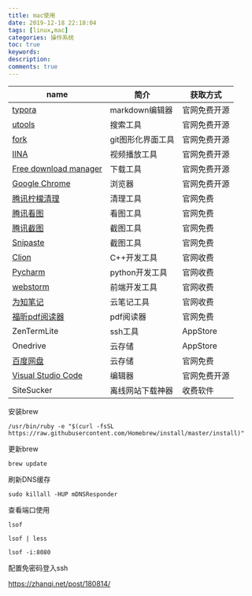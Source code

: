 ```yaml
---
title: mac使用
date: 2019-12-18 22:18:04
tags: [linux,mac]
categories: 操作系统
toc: true
keywords:
description:
comments: true
---
```


| name | 简介 | 获取方式 |
| --------------------- | ----------------- | ------------ |
| [typora](https://www.typora.io/) | markdown编辑器 | 官网免费开源 |
| [utools](https://www.u.tools/) | 搜索工具 | 官网免费开源 |
| [fork](https://git-fork.com/) | git图形化界面工具 | 官网免费开源 |
| [IINA](https://www.iina.io/) | 视频播放工具 | 官网免费开源 |
| [Free download manager](https://www.freedownloadmanager.org/zh/) | 下载工具 | 官网免费开源 |
| [Google Chrome](https://www.google.cn/intl/zh-CN/chrome/) | 浏览器 | 官网免费开源 |
| [腾讯柠檬清理](https://lemon.qq.com/) | 清理工具 | 官网免费 |
| [腾讯看图](https://jietu.qq.com/) | 看图工具 | 官网免费 |
| [腾讯截图](https://kantu.qq.com/) | 截图工具 | 官网免费 |
| [Snipaste](https://www.snipaste.com/) | 截图工具 | 官网免费 |
| [Clion](https://www.jetbrains.com/clion/) | C++开发工具 | 官网收费 |
| [Pycharm](https://www.jetbrains.com/pycharm/) | python开发工具 | 官网收费 |
| [webstorm](https://www.jetbrains.com/webstorm/) | 前端开发工具 | 官网收费 |
| [为知笔记](https://www.wiz.cn/zh-cn) | 云笔记工具 | 官网收费 |
| [福昕pdf阅读器](https://www.foxitsoftware.cn/) | pdf阅读器 | 官网免费 |
| ZenTermLite | ssh工具 | AppStore |
| Onedrive | 云存储 | AppStore |
| [百度网盘](https://pan.baidu.com/download#pan) | 云存储 | 官网免费 |
| [Visual Studio Code](https://code.visualstudio.com/) | 编辑器 | 官网免费开源 |
| SiteSucker | 离线网站下载神器 | 收费软件 |

安装brew

```shell
/usr/bin/ruby -e "$(curl -fsSL https://raw.githubusercontent.com/Homebrew/install/master/install)"
```

更新brew

```shell
brew update
```

刷新DNS缓存

```shell
sudo killall -HUP mDNSResponder
```

查看端口使用

```
lsof

lsof | less

lsof -i:8080
```

配置免密码登入ssh

https://zhanqi.net/post/180814/

